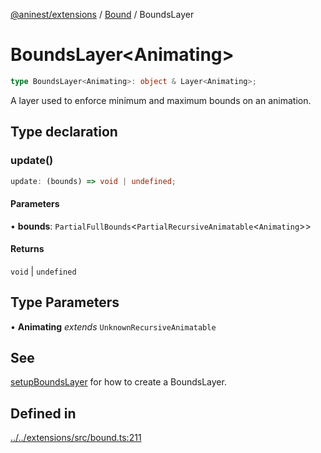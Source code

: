 [@aninest/extensions](../../index.md) / [Bound](../index.md) / BoundsLayer

# BoundsLayer\<Animating\>

```ts
type BoundsLayer<Animating>: object & Layer<Animating>;
```

A layer used to enforce minimum and maximum bounds on an animation.

## Type declaration

### update()

```ts
update: (bounds) => void | undefined;
```

#### Parameters

• **bounds**: `PartialFullBounds`\<`PartialRecursiveAnimatable`\<`Animating`\>\>

#### Returns

`void` \| `undefined`

## Type Parameters

• **Animating** *extends* `UnknownRecursiveAnimatable`

## See

[setupBoundsLayer](../functions/setupBoundsLayer.md) for how to create a BoundsLayer.

## Defined in

[../../extensions/src/bound.ts:211](https://github.com/zphrs/aninest/blob/638398f3759b1c9c8747db3d93d805b9d84d9bf5/extensions/src/bound.ts#L211)
